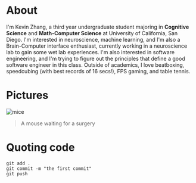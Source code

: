 # About
I'm Kevin Zhang, a third year undergraduate student majoring in **Cognitive Science** and **Math-Computer Science** at University 
of California, San Diego. I'm interested in neuroscience, machine learning, and I'm also a Brain-Computer interface enthusiast, 
currently working in a neuroscience lab to gain some wet lab experiences. I'm also interested in software engineering, and I'm trying 
to figure out the principles that define a good software engineer in this class. Outside of academics, I love beatboxing, speedcubing
(with best records of 16 secs!), FPS gaming, and table tennis.


# Pictures
![mice](https://user-images.githubusercontent.com/96039456/193138944-93d77a64-86ca-444a-9389-e372281058c5.jpg)
> A mouse waiting for a surgery


# Quoting code
```
git add .
git commit -m "the first commit"
git push
```